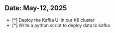 ## Date: May-12, 2025

- [*] Deploy the Kafka UI in our K8 cluster
- [*] Write a python script to deploy data to kafka
